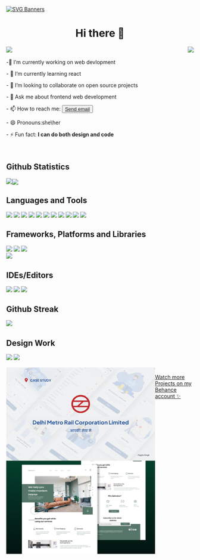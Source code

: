 [![SVG Banners](https://svg-banners.vercel.app/api?type=origin&text1=Dynamic%20SVG%20🤠&text2=💖%20Open%20Source&width=800&height=400)](https://github.com/Akshay090/svg-banners)
<h1 align="center">Hi there 👋</h1>
<a href="#"><img src="https://komarev.com/ghpvc/?username=YogitaSingh9&color=blueviolet"></a>
<img src='https://media.giphy.com/media/L1R1tvI9svkIWwpVYr/giphy.gif' align='right'>
<p>-🔭 I’m currently working on web devlopment</p></a>
<p>- 🌱 I’m currently learning react </p></a>
<p>- 👯 I’m looking to collaborate on open source projects</p></a>
<p>- 💬 Ask me about frontend web development</p></a>
<p>- 📫 How to reach me: <button> <a href="mailto: yogitasingh14092@gmail.com">Send email</a></button></p>
<p>- 😄 Pronouns:she\her</p></a>
<p>- ⚡ Fun fact: <b>I can do both design and code</b></p></a><br>
<h2>Github Statistics</h2>
<img align="left" src="https://github-readme-stats-sigma-five.vercel.app/api?username=YogitaSingh9&show_icons=true&theme=radical">
 <a href="#"><img height=195 align="center" padding="100" src="https://github-readme-stats-sigma-five.vercel.app/api/top-langs/?username=YogitaSingh9&hide_progress=true" /></a><br>
 <h2>Languages and Tools</h2>
 <a href="#"><img src="https://img.shields.io/badge/c-%2300599C.svg?style=for-the-badge&logo=c&logoColor=white"></a>
 <a href="#"><img src="https://img.shields.io/badge/html5-%23E34F26.svg?style=for-the-badge&logo=html5&logoColor=white"></a>
 <a href="#"><img src="https://img.shields.io/badge/css3-%231572B6.svg?style=for-the-badge&logo=css3&logoColor=white"></a>
 <a href="#"><img src="https://img.shields.io/badge/javascript-%23323330.svg?style=for-the-badge&logo=javascript&logoColor=%23F7DF1E"></a>
 <a href="#"><img src="https://img.shields.io/badge/python-3670A0?style=for-the-badge&logo=python&logoColor=ffdd54"></a>
 <a href ="#"><img src="https://img.shields.io/badge/numpy-%23013243.svg?style=for-the-badge&logo=numpy&logoColor=white"></a>
 <a href="#"><img src="https://img.shields.io/badge/Matplotlib-%23ffffff.svg?style=for-the-badge&logo=Matplotlib&logoColor=black"></a>
 <a href="#"><img src="https://img.shields.io/badge/figma-%23F24E1E.svg?style=for-the-badge&logo=figma&logoColor=white"></a>
 <a href="#"><img src="https://img.shields.io/badge/Adobe%20After%20Effects-9999FF.svg?style=for-the-badge&logo=Adobe%20After%20Effects&logoColor=white"></a>
 <a href ="#"><img src="https://img.shields.io/badge/Canva-%2300C4CC.svg?&style=for-the-badge&logo=Canva&logoColor=white"></a>
 <a href="#"><img src="https://img.shields.io/badge/-Hackerrank-2EC866?style=for-the-badge&logo=HackerRank&logoColor=white"></a><br>
 <h2>Frameworks, Platforms and Libraries</h2>
 <a href="#"><img src="https://img.shields.io/badge/bootstrap-%238511FA.svg?style=for-the-badge&logo=bootstrap&logoColor=white"></a>
 <a href="#"><img src="https://img.shields.io/badge/react-%2320232a.svg?style=for-the-badge&logo=react&logoColor=%2361DAFB"></a>
 <a href="#"><img src="https://img.shields.io/badge/jquery-%230769AD.svg?style=for-the-badge&logo=jquery&logoColor=white"></a><br>
 <a href="#"><img src="https://img.shields.io/badge/express-%230769AD.svg?style=for-the-badge&logo=jquery&logoColor=white"></a><br>
 <h2>IDEs/Editors</h2>
 <a href="#"><img src="https://img.shields.io/badge/jupyter-%23FA0F00.svg?style=for-the-badge&logo=jupyter&logoColor=white"></a>
 <a href="#"><img src="https://img.shields.io/badge/Visual%20Studio%20Code-0078d7.svg?style=for-the-badge&logo=visual-studio-code&logoColor=white"></a>
 <a href="#"><img src="https://img.shields.io/badge/pycharm-143?style=for-the-badge&logo=pycharm&logoColor=black&color=black&labelColor=green"></a><br>
<h2>Github Streak</h2>
<a href="https://git.io/streak-stats"><img src="https://streak-stats.demolab.com?user=YogitaSingh9"/></a>

<h2>Design Work </h2>
<a href="https://www.behance.net/yogitasingh9"><img src="https://img.shields.io/badge/Behance-0054F7?style=for-the-badge&logo=behance&logoColor=white"></a>
<a href="https://dribbble.com/Yogita_Singh9"><img src="https://img.shields.io/badge/Dribbble-EA4C89?style=for-the-badge&logo=dribbble&logoColor=white"></a><br><br>
<a href="https://www.behance.net/gallery/153115149/Delhi-metro-app-UX-case-study"><img src="./DMRC UIUX CASE STUDY.png" height="250px" width="400px" align="left"></a>
<a href="https://www.behance.net/gallery/145571987/LANDING-PAGE"><img src="./LANDING PAGE.png" height="250px" width=400px align ="left" margin-left="100px"></a><br>
<a href="https://www.behance.net/yogitasingh9">Watch more Projects on my Behance account ✨ </a>
<!--
**YogitaSingh9/YogitaSingh9** is a ✨ _special_ ✨ repository because its `README.md` (this file) appears on your GitHub profile.


